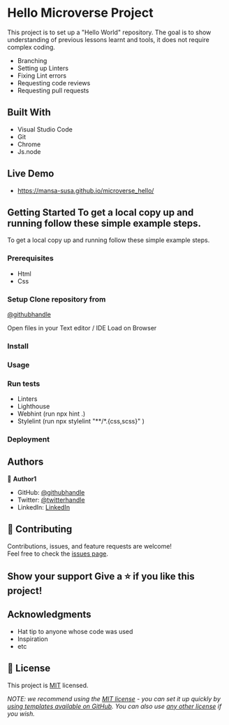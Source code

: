 # Hello Microverse Project 

This project is to set up a "Hello World" repository. The goal is to show understanding of previous lessons learnt and tools, it does not require complex coding.
- Branching
- Setting up Linters 
- Fixing Lint errors 
- Requesting code reviews 
- Requesting pull requests

## Built With 
- Visual Studio Code
- Git 
- Chrome 
- Js.node

## Live Demo 
- https://mansa-susa.github.io/microverse_hello/ 

## Getting Started To get a local copy up and running follow these simple example steps.

To get a local copy up and running follow these simple example steps.

### Prerequisites 
- Html 
- Css 

### Setup Clone repository from 
[@githubhandle](https://github.com/mansa-susa) 

Open files in your Text editor / IDE  Load on Browser 

### Install 

### Usage

### Run tests
- Linters  
- Lighthouse 
- Webhint (run npx hint .) 
- Stylelint (run npx stylelint "**/*.{css,scss}" )

### Deployment

## Authors 

👤 **Author1** 

- GitHub: [@githubhandle](https://github.com/mansa-susa) 
- Twitter: [@twitterhandle](https://twitter.com/mansa_susa) 
- LinkedIn: [LinkedIn](https://linkedin.com/in/faruq-hammed-931862169/)  

## 🤝 Contributing  
Contributions, issues, and feature requests are welcome!  
Feel free to check the [issues page](../../issues/).  

## Show your support  Give a ⭐ if you like this project!  

## Acknowledgments  
- Hat tip to anyone whose code was used 
- Inspiration 
- etc  

## 📝 License


This project is [MIT](./LICENSE) licensed.

_NOTE: we recommend using the [MIT license](https://choosealicense.com/licenses/mit/) - you can set it up quickly by [using templates available on GitHub](https://docs.github.com/en/communities/setting-up-your-project-for-healthy-contributions/adding-a-license-to-a-repository). You can also use [any other license](https://choosealicense.com/licenses/) if you wish._

